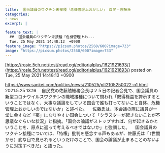 ```yaml
---
title:  国会議員のワクチン未接種「危機管理上おかしい」　自民・佐藤氏  
categories:
- news
excerpt: |
  
feature_text: |
  ##  国会議員のワクチン未接種「危機管理上お...
  Tue, 25 May 2021 14:48:13  +0900
feature_image: "https://picsum.photos/2560/600?image=733"
image: "https://picsum.photos/2560/600?image=733"
---
```


[https://rosie.5ch.net/test/read.cgi/editorialplus/1621921693/](https://rosie.5ch.net/test/read.cgi/editorialplus/1621921693/)
posted on Tue, 25 May 2021 14:48:13  +0900

<!--more-->

https://www.sankei.com/politics/news/210525/plt2105250022-n1.html 2021.5.25 13:16 　自民党の佐藤勉総務会長は２５日の記者会見で、国会議員の新型コロナウイルスワクチンの職域接種について問われ「既得権益を誇示するということではなく、大事な議論をしている国会で誰も打ってないこと自体、危機管理上おかしいのではないか」と述べた。 　佐藤氏は、本会議の際に議員が一堂に会すなど「密」になりやすい国会について「クラスターが起きないことが不思議なぐらいな状況」と指摘。「国会の論議がストップすれば、何が起きるかということを、原点に返って考えるべきではないか」と強調した。 　国会議員のワクチン接種については、「特権」批判を懸念する声もあるが、佐藤氏は「（世間から）変な目で見られるというだけのことで、国会の論議が止まることのないように対策すべきだ」と語った。
